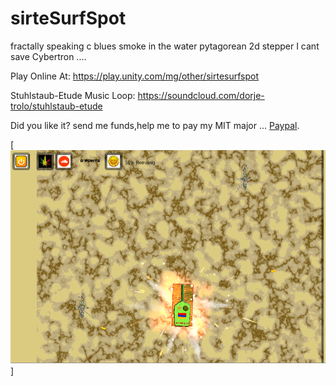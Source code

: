 # sirteSurfSpot
fractally speaking c blues smoke in the water pytagorean 2d stepper
I cant save Cybertron ....

Play Online At:
https://play.unity.com/mg/other/sirtesurfspot

Stuhlstaub-Etude Music Loop: https://soundcloud.com/dorje-trolo/stuhlstaub-etude

Did you like it? send me funds,help me to pay my MIT major ... [Paypal](https://www.paypal.me/gospelOfLuke/25).


[![Falklands are British ... ](https://raw.githubusercontent.com/rgarro/sirteSurfSpot/master/sirteSurf.PNG)]
